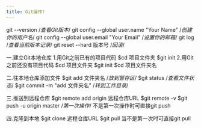 ```yaml
---
title: Git操作!
---
```

git --version    /*查看Git版本*/
git config --global user.name "Your Name"     /*创建你的用户名*/
git config --global user.email "Your Email"     /*设置你的邮箱*/
git log     /*查看当前版本记录*/
git reset --hard 版本号     /*回滚*/

一.建立Git本地仓库
1.用Git之前已有的项目代码
  $cd 项目文件夹
  $git init
2.用Git之前还没有项目代码
  $cd 项目文件夹
  $git init
  $cd 项目文件夹名

二.往本地仓库添加文件
  $git add 文件夹名    /*放到暂存区*/
  $git status       /*查看文件状态*/
  $git commit -m "add 文件夹名"     /*转到工作目录*/
  
三.推送到远程仓库
  $git remote add origin 远程仓库URL
  $git remote -v
  $git push -u origin master     /*第一次操作*/
  不是第一次操作时可直接git push
  
四.克隆到本地
  $git clone 远程仓库URL
  $git pull
  当不是第一次时可直接git pull
  
